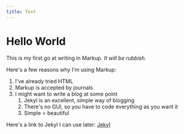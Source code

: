 ```yaml
---
title: Test
---
```



# Hello World

This is my first go at writing in Markup.  *It will be rubbish.*

Here's a few reasons why I'm using Markup:
1. I've already tried HTML
1. Markup is accepted by journals
1. I might want to write a blog at some point
	1. Jekyl is an excellent, simple way of blogging
	1. There's no GUI, so you have to code everything as you want it
	1. Simple = beautiful

Here's a link to Jekyl I can use later: [Jekyl](http://jekyllbootstrap.com/)
